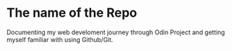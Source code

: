 # The name of the Repo
Documenting my web develoment journey through Odin Project and getting myself familiar with using Github/Git. 